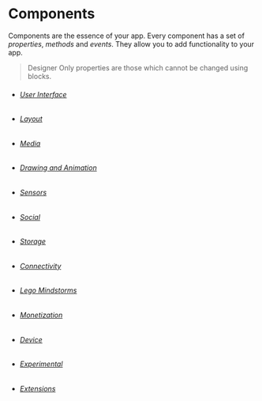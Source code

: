# Components

Components are the essence of your app. Every component has a set of _properties_, _methods_ and _events_. They allow you to add functionality to your app.

> Designer Only properties are those which cannot be changed using blocks.

* ###### [User Interface](/components/user-interface.md)
* ###### [Layout](/components/layout.md)
* ###### [Media](/components/media.md)
* ###### [Drawing and Animation](/components/drawing-and-animation.md)
* ###### [Sensors](/components/sensors.md)
* ###### [Social](/components/social.md)
* ###### [Storage](/components/storage.md)
* ###### [Connectivity](/components/connectivity.md)
* ###### [Lego Mindstorms](/components/lego-mindstorms.md)
* ###### [Monetization](/components/monetization.md)
* ###### [Device](/components/device.md)
* ###### [Experimental](/experimental.md)
* ###### [Extensions](/components/extensions.md)



